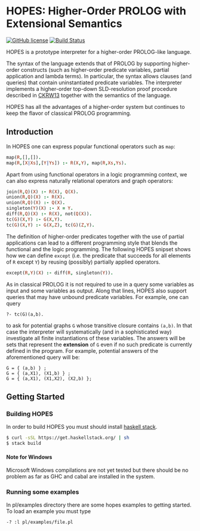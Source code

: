 # HOPES: Higher-Order PROLOG with Extensional Semantics

[![GitHub license](https://img.shields.io/badge/license-GPLv2-blue.svg)](https://raw.githubusercontent.com/acharal/hopes/master/COPYING)
[![Build Status](https://travis-ci.org/acharal/hopes.svg?branch=master)](https://travis-ci.org/acharal/hopes)

HOPES is a prototype interpreter for a higher-order PROLOG-like language. 

The syntax of the language extends that of PROLOG by supporting higher-order
constructs (such as higher-order predicate variables, partial application and
lambda terms). In particular, the syntax allows clauses (and queries) that
contain uninstantiated predicate variables. The interpreter implements a
higher-order top-down SLD-resolution proof procedure described in [CKRW13]
together with the semantics of the language. 

HOPES has all the advantages of a higher-order system but continues to keep  the
flavor of classical PROLOG programming.


## Introduction 

In HOPES one can express popular functional operators such as `map`:
```prolog
map(R,[],[]).
map(R,[X|Xs],[Y|Ys]) :- R(X,Y), map(R,Xs,Ys).
```
Apart from using functional operators in a logic programming context, we can
also express naturally relational operators and graph operators:
```prolog
join(R,Q)(X) :- R(X), Q(X).
union(R,Q)(X) :- R(X).
union(R,Q)(X) :- Q(X).
singleton(Y)(X) :- X = Y.
diff(R,Q)(X) :- R(X), not(Q(X)). 
tc(G)(X,Y) :- G(X,Y).
tc(G)(X,Y) :- G(X,Z), tc(G)(Z,Y).
```

The definition of higher-order predicates together with the use of partial
applications can lead to a different programming style that blends  the
functional and the logic programming. The following HOPES snipset shows how we
can define `except` (i.e. the predicate that succeeds for all elements of `R`
except `Y`) by reusing (possibly) partially applied operators.
```prolog
except(R,Y)(X) :- diff(R, singleton(Y)).
```

As in classical PROLOG it is not required to use in a query some variables as
input and some variables as output. Along that lines, HOPES also support queries
that may have unbound predicate variables. For example, one can query
```
?- tc(G)(a,b).
```
to ask for potential graphs `G` whose transitive closure contains `(a,b)`. In
that case the interpreter will systematically (and in a sophisticated way)
investigate all finite instantiations of these variables. The answers will be
sets that represent the **extension** of `G` even if no such predicate is
currently defined in the program. For example, potential answers of the
aforementioned query will be:
```
G = { (a,b) } ;
G = { (a,X1), (X1,b) } ;
G = { (a,X1), (X1,X2), (X2,b) };
```

## Getting Started

### Building HOPES

In order to build HOPES you must should install [haskell stack](https://docs.haskellstack.org/en/stable/README/).
```bash
$ curl -sSL https://get.haskellstack.org/ | sh
$ stack build
```

#### Note for Windows
Microsoft Windows compilations are not yet tested but there should
be no problem as far as GHC and cabal are installed in the system.

### Running some examples

In pl/examples directory there are some hopes examples to getting
started. To load an example you must type
```
-? :l pl/examples/file.pl
```

[CKRW13]: http://dx.doi.org/10.1145/2499937.2499942 "Extensional Higher-Order Logic Programming, Angelos Charalambidis, Konstantinos Handjopoulos, Panos Rondogiannis, William W. Wadge, ACM Transactions on Computational Logic (TOCL), Volume 14 Issue 3, August 2013  Article No. 21"
